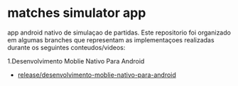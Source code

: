# matches simulator app
app android nativo de simulaçao de partidas. Este repositorio foi organizado em algumas branches que representam as implementaçoes realizadas durante os seguintes conteudos/videos:

1.Desenvolvimento Moblie Nativo Para Android
- [release/desenvolvimento-moblie-nativo-para-android](https://github.com/pyteres/matches-simulator-app/tree/desenvolvimento-moblie-nativo-para-android)
